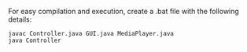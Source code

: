 For easy compilation and execution, create a .bat file with the following details:
```
javac Controller.java GUI.java MediaPlayer.java
java Controller
